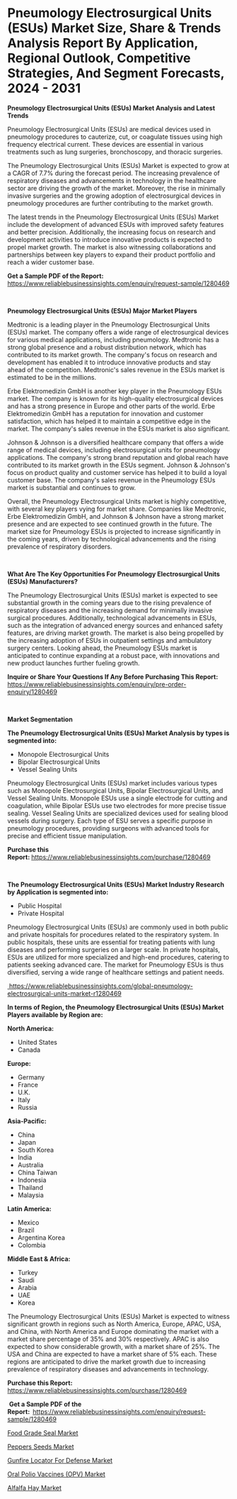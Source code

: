 <p><h1>Pneumology Electrosurgical Units (ESUs) Market Size, Share & Trends Analysis Report By Application, Regional Outlook, Competitive Strategies, And Segment Forecasts, 2024 - 2031</h1></p><p><strong>Pneumology Electrosurgical Units (ESUs) Market Analysis and Latest Trends</strong></p>
<p><p>Pneumology Electrosurgical Units (ESUs) are medical devices used in pneumology procedures to cauterize, cut, or coagulate tissues using high frequency electrical current. These devices are essential in various treatments such as lung surgeries, bronchoscopy, and thoracic surgeries.</p><p>The Pneumology Electrosurgical Units (ESUs) Market is expected to grow at a CAGR of 7.7% during the forecast period. The increasing prevalence of respiratory diseases and advancements in technology in the healthcare sector are driving the growth of the market. Moreover, the rise in minimally invasive surgeries and the growing adoption of electrosurgical devices in pneumology procedures are further contributing to the market growth.</p><p>The latest trends in the Pneumology Electrosurgical Units (ESUs) Market include the development of advanced ESUs with improved safety features and better precision. Additionally, the increasing focus on research and development activities to introduce innovative products is expected to propel market growth. The market is also witnessing collaborations and partnerships between key players to expand their product portfolio and reach a wider customer base.</p></p>
<p><strong>Get a Sample PDF of the Report:&nbsp;</strong> <a href="https://www.reliablebusinessinsights.com/enquiry/request-sample/1280469">https://www.reliablebusinessinsights.com/enquiry/request-sample/1280469</a></p>
<p>&nbsp;</p>
<p><strong>Pneumology Electrosurgical Units (ESUs) Major Market Players</strong></p>
<p><p>Medtronic is a leading player in the Pneumology Electrosurgical Units (ESUs) market. The company offers a wide range of electrosurgical devices for various medical applications, including pneumology. Medtronic has a strong global presence and a robust distribution network, which has contributed to its market growth. The company's focus on research and development has enabled it to introduce innovative products and stay ahead of the competition. Medtronic's sales revenue in the ESUs market is estimated to be in the millions.</p><p>Erbe Elektromedizin GmbH is another key player in the Pneumology ESUs market. The company is known for its high-quality electrosurgical devices and has a strong presence in Europe and other parts of the world. Erbe Elektromedizin GmbH has a reputation for innovation and customer satisfaction, which has helped it to maintain a competitive edge in the market. The company's sales revenue in the ESUs market is also significant.</p><p>Johnson & Johnson is a diversified healthcare company that offers a wide range of medical devices, including electrosurgical units for pneumology applications. The company's strong brand reputation and global reach have contributed to its market growth in the ESUs segment. Johnson & Johnson's focus on product quality and customer service has helped it to build a loyal customer base. The company's sales revenue in the Pneumology ESUs market is substantial and continues to grow.</p><p>Overall, the Pneumology Electrosurgical Units market is highly competitive, with several key players vying for market share. Companies like Medtronic, Erbe Elektromedizin GmbH, and Johnson & Johnson have a strong market presence and are expected to see continued growth in the future. The market size for Pneumology ESUs is projected to increase significantly in the coming years, driven by technological advancements and the rising prevalence of respiratory disorders.</p></p>
<p>&nbsp;</p>
<p><strong>What Are The Key Opportunities For Pneumology Electrosurgical Units (ESUs) Manufacturers?</strong></p>
<p><p>The Pneumology Electrosurgical Units (ESUs) market is expected to see substantial growth in the coming years due to the rising prevalence of respiratory diseases and the increasing demand for minimally invasive surgical procedures. Additionally, technological advancements in ESUs, such as the integration of advanced energy sources and enhanced safety features, are driving market growth. The market is also being propelled by the increasing adoption of ESUs in outpatient settings and ambulatory surgery centers. Looking ahead, the Pneumology ESUs market is anticipated to continue expanding at a robust pace, with innovations and new product launches further fueling growth.</p></p>
<p><strong>Inquire or Share Your Questions If Any Before Purchasing This Report:</strong> <a href="https://www.reliablebusinessinsights.com/enquiry/pre-order-enquiry/1280469">https://www.reliablebusinessinsights.com/enquiry/pre-order-enquiry/1280469</a></p>
<p>&nbsp;</p>
<p><strong>Market Segmentation</strong></p>
<p><strong>The Pneumology Electrosurgical Units (ESUs) Market Analysis by types is segmented into:</strong></p>
<p><ul><li>Monopole Electrosurgical Units</li><li>Bipolar Electrosurgical Units</li><li>Vessel Sealing Units</li></ul></p>
<p><p>Pneumology Electrosurgical Units (ESUs) market includes various types such as Monopole Electrosurgical Units, Bipolar Electrosurgical Units, and Vessel Sealing Units. Monopole ESUs use a single electrode for cutting and coagulation, while Bipolar ESUs use two electrodes for more precise tissue sealing. Vessel Sealing Units are specialized devices used for sealing blood vessels during surgery. Each type of ESU serves a specific purpose in pneumology procedures, providing surgeons with advanced tools for precise and efficient tissue manipulation.</p></p>
<p><strong>Purchase this Report:&nbsp;</strong><a href="https://www.reliablebusinessinsights.com/purchase/1280469">https://www.reliablebusinessinsights.com/purchase/1280469</a></p>
<p>&nbsp;</p>
<p><strong>The Pneumology Electrosurgical Units (ESUs) Market Industry Research by Application is segmented into:</strong></p>
<p><ul><li>Public Hospital</li><li>Private Hospital</li></ul></p>
<p><p>Pneumology Electrosurgical Units (ESUs) are commonly used in both public and private hospitals for procedures related to the respiratory system. In public hospitals, these units are essential for treating patients with lung diseases and performing surgeries on a larger scale. In private hospitals, ESUs are utilized for more specialized and high-end procedures, catering to patients seeking advanced care. The market for Pneumology ESUs is thus diversified, serving a wide range of healthcare settings and patient needs.</p></p>
<p><a href="https://www.reliablebusinessinsights.com/global-pneumology-electrosurgical-units-market-r1280469">&nbsp;https://www.reliablebusinessinsights.com/global-pneumology-electrosurgical-units-market-r1280469</a></p>
<p><strong>In terms of Region, the Pneumology Electrosurgical Units (ESUs) Market Players available by Region are:</strong></p>
<p>
    <p> <strong> North America: </strong>
        <ul>
            <li>United States</li>
            <li>Canada</li>
        </ul>
        </p> 
    <p> <strong> Europe: </strong>
        <ul>
            <li>Germany</li>
            <li>France</li>
            <li>U.K.</li>
            <li>Italy</li>
            <li>Russia</li>
        </ul>
        </p> 
    <p> <strong> Asia-Pacific: </strong>
        <ul>
            <li>China</li>
            <li>Japan</li>
            <li>South Korea</li>
            <li>India</li>
            <li>Australia</li>
            <li>China Taiwan</li>
            <li>Indonesia</li>
            <li>Thailand</li>
            <li>Malaysia</li>
        </ul>
        </p> 
    <p> <strong> Latin America: </strong>
        <ul>
            <li>Mexico</li>
            <li>Brazil</li>
            <li>Argentina Korea</li>
            <li>Colombia</li>
        </ul>
        </p> 
    <p> <strong> Middle East & Africa: </strong>
        <ul>
            <li>Turkey</li>
            <li>Saudi</li>
            <li>Arabia</li>
            <li>UAE</li>
            <li>Korea</li>
        </ul>
    </p>
    </p>
<p><p>The Pneumology Electrosurgical Units (ESUs) Market is expected to witness significant growth in regions such as North America, Europe, APAC, USA, and China, with North America and Europe dominating the market with a market share percentage of 35% and 30% respectively. APAC is also expected to show considerable growth, with a market share of 25%. The USA and China are expected to have a market share of 5% each. These regions are anticipated to drive the market growth due to increasing prevalence of respiratory diseases and advancements in technology.</p></p>
<p><strong>Purchase this Report: </strong><a href="https://www.reliablebusinessinsights.com/purchase/1280469">https://www.reliablebusinessinsights.com/purchase/1280469</a></p>
<p>&nbsp;<strong>Get a Sample PDF of the Report:&nbsp;&nbsp;</strong><a href="https://www.reliablebusinessinsights.com/enquiry/request-sample/1280469">https://www.reliablebusinessinsights.com/enquiry/request-sample/1280469</a></p>
<p><strong></strong></p>
<p><p><a href="https://github.com/abigailsutherland7889/Market-Research-Report-List-1/blob/main/food-grade-seal-market.md">Food Grade Seal Market</a></p><p><a href="https://www.linkedin.com/pulse/peppers-seeds-market-size-share-analysis-growth-trends-kvhmf">Peppers Seeds Market</a></p><p><a href="https://medium.com/@addiehirthe44/gunfire-locator-for-defense-market-size-growth-and-industry-analysis-by-market-segmentation-and-aa0dece822b2">Gunfire Locator For Defense Market</a></p><p><a href="https://github.com/michealerrygz/Market-Research-Report-List-1/blob/main/oral-polio-vaccines-opv-market.md">Oral Polio Vaccines (OPV) Market</a></p><p><a href="https://www.linkedin.com/pulse/insights-alfalfa-hay-market-players-size-geographical-c8j4f">Alfalfa Hay Market</a></p></p>